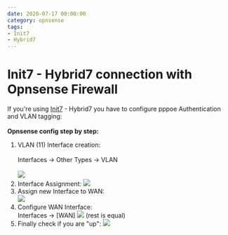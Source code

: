 ```yaml
--- 
date: 2020-07-17 00:00:00
category: opnsense
tags: 
- Init7
- Hybrid7
---
```

# Init7 - Hybrid7 connection with Opnsense Firewall

If you're using <a href="https://www.init7.net">Init7</a> - Hybrid7 you have to configure pppoe Authentication and VLAN tagging:<br><br>
<b>Opnsense config step by step:</b>
1) VLAN (11) Interface creation:<br><br>
Interfaces → Other Types → VLAN<br><br>
![](https://kissel.ch/ict/images/hybrid7_vlan.png)
2) Interface Assignment:
![](https://kissel.ch/ict/images/hybrid7_interfaces.png)
3) Assign new Interface to WAN:<br>
![](https://kissel.ch/ict/images/hybrid7_wan.png)
4) Configure WAN Interface:<br>
Interfaces → [WAN]
![](https://kissel.ch/ict/images/hybrid7_advancedoptions.png)
(rest is equal)
5) Finally check if you are "up":
![](https://kissel.ch/ict/images/hybrid7_overview.png)
